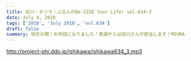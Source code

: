 ```yaml
---
title: 石川・ホンマ・ぶるんのBe-SIDE Your Life! vol.634-3
date: July 9, 2018
tags: ['2018', 'July 2018', 'vol.634']
draft: false
summary: 地方の闇！お世話になりました！来週からは加川さんが担当します！MIURA
---
```


http://project-phi.ddo.jp/ishikawa/ishikawa634_3.mp3